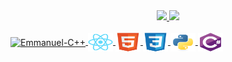 <div align="center">
  <a href="https://github.com/EmmanuelHumberto">
  <img height="180em" src="https://github-readme-stats.vercel.app/api?username=EmmanuelHumberto&show_icons=true&theme=highcontrast"/>
  <img height="180em" src="https://github-readme-stats.vercel.app/api/top-langs/?username=EmmanuelHumberto&layout=compact&langs_count=7&theme=dracula"/>
</div>
<div style="display: inline_block"><br>
          
  <img align="center" alt="Emmanuel-C++" height="30" width="40" src="https://cdn.jsdelivr.net/gh/devicons/devicon/icons/adonisjs/adonisjs-original.svg"/>
  <img align="center" alt="Emmanuel-Java" height="30" width="40" src="https://raw.githubusercontent.com/devicons/devicon/master/icons/react/react-original.svg">
  <img align="center" alt="Emmanuel-Js" height="30" width="40" src="https://raw.githubusercontent.com/devicons/devicon/master/icons/html5/html5-original.svg">
  <img align="center" alt="Emmanuel-Php" height="30" width="40" src="https://raw.githubusercontent.com/devicons/devicon/master/icons/css3/css3-original.svg">
  <img align="center" alt="Emmanuel-Golang" height="30" width="40" src="https://raw.githubusercontent.com/devicons/devicon/master/icons/python/python-original.svg">
  <img align="center" alt="Emmanuel-Arduino" height="30" width="40" src="https://raw.githubusercontent.com/devicons/devicon/master/icons/csharp/csharp-original.svg">
  
</div>

